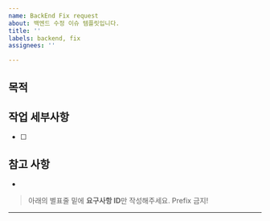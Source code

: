 ```yaml
---
name: BackEnd Fix request
about: 백엔드 수정 이슈 템플릿입니다.
title: ''
labels: backend, fix
assignees: ''

---
```


## 목적
> 

## 작업 세부사항
- [ ] 

## 참고 사항
-

> 아래의 별표줄 밑에  **요구사항 ID**만 작성해주세요. Prefix 금지!

********************
